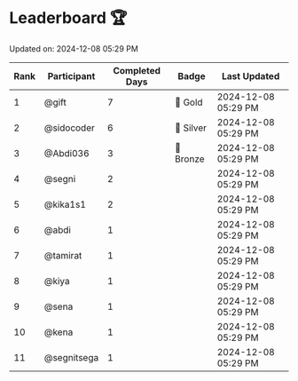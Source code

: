 # Leaderboard 🏆

Updated on: 2024-12-08 05:29 PM

| Rank | Participant       | Completed Days | Badge      | Last Updated         |
|------|-------------------|----------------|------------|----------------------|
| 1    | @gift             | 7              | 🏅 Gold     | 2024-12-08 05:29 PM |
| 2    | @sidocoder        | 6              | 🥈 Silver   | 2024-12-08 05:29 PM |
| 3    | @Abdi036          | 3              | 🥉 Bronze   | 2024-12-08 05:29 PM |
| 4    | @segni            | 2              |            | 2024-12-08 05:29 PM |
| 5    | @kika1s1          | 2              |            | 2024-12-08 05:29 PM |
| 6    | @abdi             | 1              |            | 2024-12-08 05:29 PM |
| 7    | @tamirat          | 1              |            | 2024-12-08 05:29 PM |
| 8    | @kiya             | 1              |            | 2024-12-08 05:29 PM |
| 9    | @sena             | 1              |            | 2024-12-08 05:29 PM |
| 10   | @kena             | 1              |            | 2024-12-08 05:29 PM |
| 11   | @segnitsega       | 1              |            | 2024-12-08 05:29 PM |
